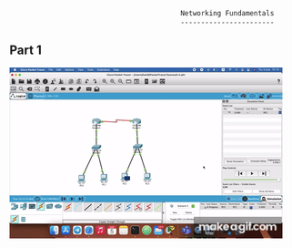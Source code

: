                                               Networking Fundamentals
                                              -----------------------
Part 1
---

![alt text](1.gif)
